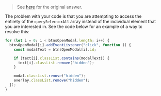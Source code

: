
> See [here](https://stackoverflow.com/a/72393463/6456163) for the original answer.

The problem with your code is that you are attempting to access the entirety of the `querySelectorAll` array instead of the individual element that you are interested in. See the code below for an example of a way to resolve this:

```js
for (let i = 0; i < btnsOpenModal.length; i++) {
  btnsOpenModal[i].addEventListener("click", function () {
    const modalText = btnsOpenModal[i].id;

    if (text[i].classList.contains(modalText)) {
      text[i].classList.remove("hidden");
    }

    modal.classList.remove("hidden");
    overlay.classList.remove("hidden");
  });
}
```
